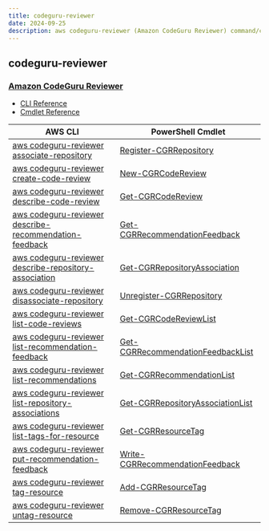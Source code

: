 ```yaml
---
title: codeguru-reviewer
date: 2024-09-25
description: aws codeguru-reviewer (Amazon CodeGuru Reviewer) command/cmdlet list.
---
```


## codeguru-reviewer

### [Amazon CodeGuru Reviewer](https://aws.amazon.com/codeguru/)

* [CLI Reference](https://awscli.amazonaws.com/v2/documentation/api/latest/reference/codeguru-reviewer/index.html)
* [Cmdlet Reference](https://docs.aws.amazon.com/powershell/latest/reference/items/CodeGuruReviewer_cmdlets.html)

|AWS CLI|PowerShell Cmdlet|
|----|----|
|[aws codeguru-reviewer associate-repository](https://awscli.amazonaws.com/v2/documentation/api/latest/reference/codeguru-reviewer/associate-repository.html)|[Register-CGRRepository](https://docs.aws.amazon.com/powershell/latest/reference/items/Register-CGRRepository.html)|
|[aws codeguru-reviewer create-code-review](https://awscli.amazonaws.com/v2/documentation/api/latest/reference/codeguru-reviewer/create-code-review.html)|[New-CGRCodeReview](https://docs.aws.amazon.com/powershell/latest/reference/items/New-CGRCodeReview.html)|
|[aws codeguru-reviewer describe-code-review](https://awscli.amazonaws.com/v2/documentation/api/latest/reference/codeguru-reviewer/describe-code-review.html)|[Get-CGRCodeReview](https://docs.aws.amazon.com/powershell/latest/reference/items/Get-CGRCodeReview.html)|
|[aws codeguru-reviewer describe-recommendation-feedback](https://awscli.amazonaws.com/v2/documentation/api/latest/reference/codeguru-reviewer/describe-recommendation-feedback.html)|[Get-CGRRecommendationFeedback](https://docs.aws.amazon.com/powershell/latest/reference/items/Get-CGRRecommendationFeedback.html)|
|[aws codeguru-reviewer describe-repository-association](https://awscli.amazonaws.com/v2/documentation/api/latest/reference/codeguru-reviewer/describe-repository-association.html)|[Get-CGRRepositoryAssociation](https://docs.aws.amazon.com/powershell/latest/reference/items/Get-CGRRepositoryAssociation.html)|
|[aws codeguru-reviewer disassociate-repository](https://awscli.amazonaws.com/v2/documentation/api/latest/reference/codeguru-reviewer/disassociate-repository.html)|[Unregister-CGRRepository](https://docs.aws.amazon.com/powershell/latest/reference/items/Unregister-CGRRepository.html)|
|[aws codeguru-reviewer list-code-reviews](https://awscli.amazonaws.com/v2/documentation/api/latest/reference/codeguru-reviewer/list-code-reviews.html)|[Get-CGRCodeReviewList](https://docs.aws.amazon.com/powershell/latest/reference/items/Get-CGRCodeReviewList.html)|
|[aws codeguru-reviewer list-recommendation-feedback](https://awscli.amazonaws.com/v2/documentation/api/latest/reference/codeguru-reviewer/list-recommendation-feedback.html)|[Get-CGRRecommendationFeedbackList](https://docs.aws.amazon.com/powershell/latest/reference/items/Get-CGRRecommendationFeedbackList.html)|
|[aws codeguru-reviewer list-recommendations](https://awscli.amazonaws.com/v2/documentation/api/latest/reference/codeguru-reviewer/list-recommendations.html)|[Get-CGRRecommendationList](https://docs.aws.amazon.com/powershell/latest/reference/items/Get-CGRRecommendationList.html)|
|[aws codeguru-reviewer list-repository-associations](https://awscli.amazonaws.com/v2/documentation/api/latest/reference/codeguru-reviewer/list-repository-associations.html)|[Get-CGRRepositoryAssociationList](https://docs.aws.amazon.com/powershell/latest/reference/items/Get-CGRRepositoryAssociationList.html)|
|[aws codeguru-reviewer list-tags-for-resource](https://awscli.amazonaws.com/v2/documentation/api/latest/reference/codeguru-reviewer/list-tags-for-resource.html)|[Get-CGRResourceTag](https://docs.aws.amazon.com/powershell/latest/reference/items/Get-CGRResourceTag.html)|
|[aws codeguru-reviewer put-recommendation-feedback](https://awscli.amazonaws.com/v2/documentation/api/latest/reference/codeguru-reviewer/put-recommendation-feedback.html)|[Write-CGRRecommendationFeedback](https://docs.aws.amazon.com/powershell/latest/reference/items/Write-CGRRecommendationFeedback.html)|
|[aws codeguru-reviewer tag-resource](https://awscli.amazonaws.com/v2/documentation/api/latest/reference/codeguru-reviewer/tag-resource.html)|[Add-CGRResourceTag](https://docs.aws.amazon.com/powershell/latest/reference/items/Add-CGRResourceTag.html)|
|[aws codeguru-reviewer untag-resource](https://awscli.amazonaws.com/v2/documentation/api/latest/reference/codeguru-reviewer/untag-resource.html)|[Remove-CGRResourceTag](https://docs.aws.amazon.com/powershell/latest/reference/items/Remove-CGRResourceTag.html)|

